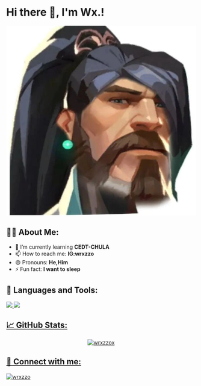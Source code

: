 # Hi there 👋, I'm Wx.!
![me](https://github.com/wrxzzox/profile/blob/main/IMG_0275.jpeg?raw=true)

## 👨‍💻 About Me:
- 🌱 I’m currently learning **CEDT-CHULA**
- 📫 How to reach me: **IG:wrxzzo**
- 😄 Pronouns: **He,Him**
- ⚡ Fun fact: **I want to sleep**

## 🚀 Languages and Tools:
<p align="left"> 
    <a href="https://www.python.org" target="_blank"> <img src="https://cdn-icons-png.flaticon.com/512/5968/5968350.png" width="100"/> 
    <a href="https://cplusplus.com/" target="_blank"> <img src="https://cdn-icons-png.flaticon.com/256/6132/6132222.png"width="100"/> 
</p>

## 📈 GitHub Stats:
<p align="center">
    <img src="https://github-readme-stats.vercel.app/api?username=wrxzzox&show_icons=true&theme=radical" alt="wrxzzox"/>
</p>

## 💼 Connect with me:
<p align="left">
</a>
<a href="https://www.instagram.com/wrxzzo/" target="blank"><img align="center" src="https://cdn.jsdelivr.net/npm/simple-icons@3.0.1/icons/instagram.svg" alt="wrxzzo" height="30" width="40" />

